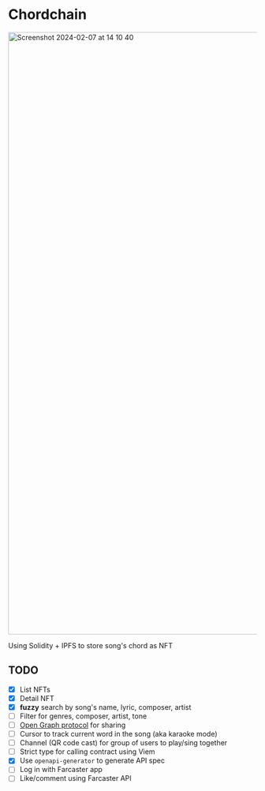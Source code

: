 # Chordchain
<img width="1222" alt="Screenshot 2024-02-07 at 14 10 40" src="https://github.com/thanhhoa214/learning/assets/32329202/07317eb7-4b6a-4af7-ac93-8eb674571362">

Using Solidity + IPFS to store song's chord as NFT

## TODO

- [x] List NFTs
- [x] Detail NFT
- [x] **fuzzy** search by song's name, lyric, composer, artist
- [ ] Filter for genres, composer, artist, tone
- [ ] [Open Graph protocol](https://ogp.me/) for sharing
- [ ] Cursor to track current word in the song (aka karaoke mode)
- [ ] Channel (QR code cast) for group of users to play/sing together
- [ ] Strict type for calling contract using Viem
- [x] Use `openapi-generator` to generate API spec
- [ ] Log in with Farcaster app
- [ ] Like/comment using Farcaster API
